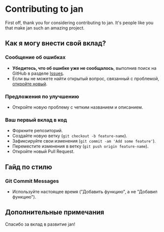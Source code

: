 # Contributing to jan

First off, thank you for considering contributing to jan. It's people like you that make jan such an amazing project.

## Как я могу внести свой вклад?

### Сообщение об ошибках

- **Убедитесь, что об ошибке уже не сообщалось**, выполнив поиск на GitHub в разделе [Issues](https://github.com/janhq/jan/issues).
- Если вы не можете найти открытый вопрос, связанный с проблемой, [откройте новый](https://github.com/janhq/jan/issues/new).

### Предложения по улучшению

- Откройте новую проблему с четким названием и описанием.

### Ваш первый вклад в код

- Форкните репозиторий.
- Создайте новую ветку (`git checkout -b feature-name`).
- Зафиксируйте свои изменения (`git commit -am 'Add some feature'`).
- Переместите изменения в ветку (`git push origin feature-name`).
- Откройте новый Pull Request.

## Гайд по стилю 

### Git Commit Messages

- Используйте настоящее время ("Добавить функцию", а не "Добавил функцию").

## Дополнительные примечания

Спасибо за вклад в развитие jan!
